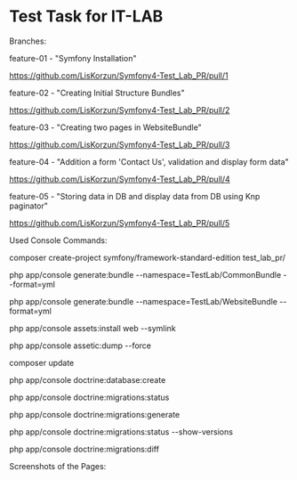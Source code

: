 Test Task for IT-LAB
========================

Branches:

feature-01  -  "Symfony Installation"

https://github.com/LisKorzun/Symfony4-Test_Lab_PR/pull/1

feature-02  -  "Creating Initial Structure Bundles"

https://github.com/LisKorzun/Symfony4-Test_Lab_PR/pull/2

feature-03  -  "Creating two pages in WebsiteBundle"

https://github.com/LisKorzun/Symfony4-Test_Lab_PR/pull/3

feature-04  -  "Addition a form 'Contact Us', validation and display form data"

https://github.com/LisKorzun/Symfony4-Test_Lab_PR/pull/4

feature-05  -  "Storing data in DB and display data from DB using Knp paginator"

https://github.com/LisKorzun/Symfony4-Test_Lab_PR/pull/5

Used Console Commands:

composer create-project symfony/framework-standard-edition test_lab_pr/

php app/console generate:bundle --namespace=TestLab/CommonBundle --format=yml

php app/console generate:bundle --namespace=TestLab/WebsiteBundle --format=yml

php app/console assets:install web --symlink

php app/console assetic:dump --force

composer update

php app/console doctrine:database:create

php app/console doctrine:migrations:status

php app/console doctrine:migrations:generate

php app/console doctrine:migrations:status --show-versions

php app/console doctrine:migrations:diff


Screenshots  of the Pages:
